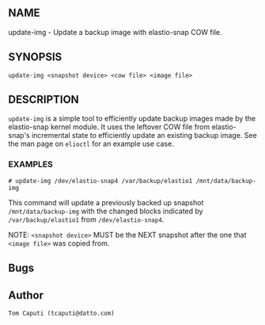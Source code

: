 ## NAME

update-img - Update a backup image with elastio-snap COW file.

## SYNOPSIS

`update-img <snapshot device> <cow file> <image file>`

## DESCRIPTION

`update-img` is a simple tool to efficiently update backup images made by the elastio-snap kernel module. It uses the leftover COW file from elastio-snap's incremental state to efficiently update an existing backup image. See the man page on `elioctl` for an example use case.

### EXAMPLES

`# update-img /dev/elastio-snap4 /var/backup/elastio1 /mnt/data/backup-img`

This command will update a previously backed up snapshot `/mnt/data/backup-img` with the changed blocks indicated by `/var/backup/elastio1` from `/dev/elastio-snap4`.

NOTE: `<snapshot device>` MUST be the NEXT snapshot after the one that `<image file>` was copied from.

## Bugs

## Author

    Tom Caputi (tcaputi@datto.com)
